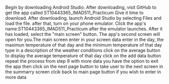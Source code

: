 Begin by downloading Android Studio.
After downloading, visit GitHub to get the app called ST10443365_IMAD511_Practicum
Give it time to download.
After downloading, launch Android Studio by selecting Files and load the file. after that, turn on your phone emulator. 
Click the app's name:ST10443365_IMAD511_Practicum  after the emulator launches. 
After it has loaded, select the "main screen" button. 
The app's second screen will open for you.The main screen
enter in your screen data 
enter in the day, the maximun temperature of that day and the minimum temperature of that day
type in a description of the weather conditions
click on the average button to display the average temperature of that day
click on the add data button
repeat the process from step 9 with more data
you have the option to exit the app
then click on the next page button to take user to the next screen
in the summarry screen clcik back to main page button if you wish to enter in more data

